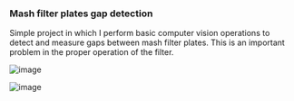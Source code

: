 ### Mash filter plates gap detection
Simple project in which I perform basic computer vision operations to detect and measure gaps between mash filter plates.
This is an important problem in the proper operation of the filter.

![image](https://github.com/k-malicki/CV-Mash-filter-plates-gap-detection/assets/141445691/103af8cf-5caa-4393-a47c-be8f157a3cde)

![image](https://github.com/k-malicki/CV-Mash-filter-plates-gap-detection/assets/141445691/e1364004-6726-4c4d-b317-3aab1f335c5e)


